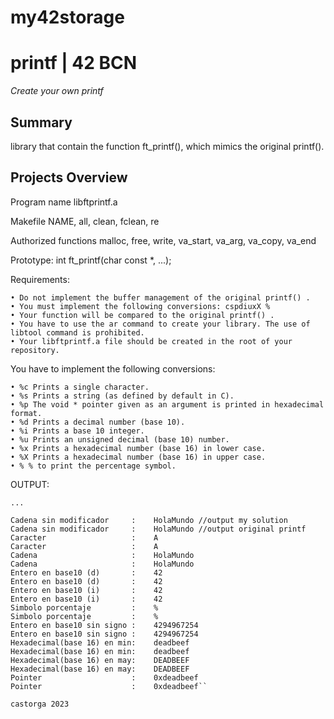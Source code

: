 # my42storage

# printf | 42 BCN
*Create your own printf*

## Summary
library that contain the function ft_printf(), which mimics the original printf().

## Projects Overview

Program name
libftprintf.a

Makefile 
NAME, all, clean, fclean, re

Authorized functions
malloc, free, write, va_start, va_arg, va_copy, va_end

Prototype:
int ft_printf(char const *, ...);

Requirements:

    • Do not implement the buffer management of the original printf() .
    • You must implement the following conversions: cspdiuxX %
    • Your function will be compared to the original printf() .
    • You have to use the ar command to create your library. The use of libtool command is prohibited.
    • Your libftprintf.a file should be created in the root of your repository.

You have to implement the following conversions:

    • %c Prints a single character.
    • %s Prints a string (as defined by default in C).
    • %p The void * pointer given as an argument is printed in hexadecimal format.
    • %d Prints a decimal number (base 10).
    • %i Prints a base 10 integer.
    • %u Prints an unsigned decimal (base 10) number.
    • %x Prints a hexadecimal number (base 16) in lower case.
    • %X Prints a hexadecimal number (base 16) in upper case.
    • % % to print the percentage symbol.

OUTPUT:
```% gcc ft_printf.c ft_words.c ft_numbers.c
...

Cadena sin modificador     :    HolaMundo //output my solution
Cadena sin modificador     :    HolaMundo //output original printf
Caracter                   :    A
Caracter                   :    A
Cadena                     :    HolaMundo
Cadena                     :    HolaMundo
Entero en base10 (d)       :    42
Entero en base10 (d)       :    42
Entero en base10 (i)       :    42
Entero en base10 (i)       :    42
Simbolo porcentaje         :    %
Simbolo porcentaje         :    %
Entero en base10 sin signo :    4294967254
Entero en base10 sin signo :    4294967254
Hexadecimal(base 16) en min:    deadbeef
Hexadecimal(base 16) en min:    deadbeef
Hexadecimal(base 16) en may:    DEADBEEF
Hexadecimal(base 16) en may:    DEADBEEF
Pointer                    :    0xdeadbeef
Pointer                    :    0xdeadbeef``

castorga 2023
